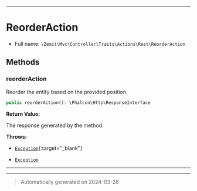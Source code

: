 ***

# ReorderAction





* Full name: `\Zemit\Mvc\Controller\Traits\Actions\Rest\ReorderAction`




## Methods


### reorderAction

Reorder the entity based on the provided position.

```php
public reorderAction(): \Phalcon\Http\ResponseInterface
```









**Return Value:**

The response generated by the method.



**Throws:**

- [`Exception`](https://docs.phalcon.io/latest/api/){:target="_blank"}

- [`Exception`](../../../../../../Exception.md)



***

***
> Automatically generated on 2024-03-28

